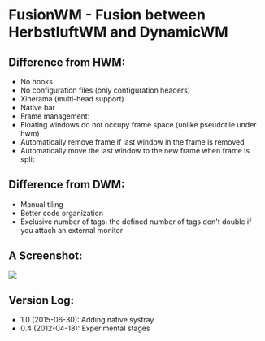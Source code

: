 FusionWM - Fusion between HerbstluftWM and DynamicWM
====================================================

Difference from HWM:
--------------------
  - No hooks
  - No configuration files (only configuration headers)
  - Xinerama (multi-head support)
  - Native bar
  - Frame management:
   - Floating windows do not occupy frame space (unlike pseudotile under hwm)
   - Automatically remove frame if last window in the frame is removed
   - Automatically move the last window to the new frame when frame is split

Difference from DWM:
--------------------
  - Manual tiling
  - Better code organization
  - Exclusive number of tags: the defined number of tags don't double if you attach an external monitor

A Screenshot:
-------------
<a href="https://lh5.googleusercontent.com/-fevbPpfXtTY/T3m0ohBNHeI/AAAAAAAABmg/Pj8T6rbxJ1c/s1366/2012-04-02-SSDirty.png"><img src="https://lh5.googleusercontent.com/-fevbPpfXtTY/T3m0ohBNHeI/AAAAAAAABmg/Pj8T6rbxJ1c/s450/2012-04-02-SSDirty.png" /></a>

Version Log:
------------
  - 1.0 (2015-06-30): Adding native systray
  - 0.4 (2012-04-18): Experimental stages

